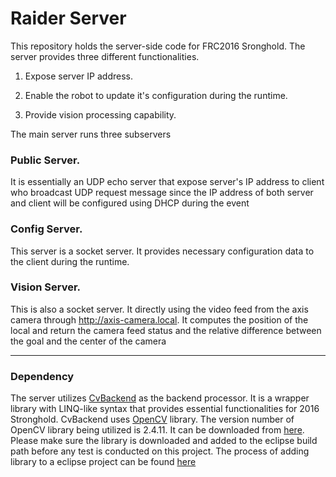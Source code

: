 # Raider Server
This repository holds the server-side code for FRC2016 Sronghold. 
The server provides three different functionalities.

1. Expose server IP address.

2. Enable the robot to update it's configuration during the runtime.

3. Provide vision processing capability.

The main server runs three subservers
### Public Server.
It is essentially an UDP echo server that expose server's IP address to client who broadcast UDP request message since the IP address of both server and client will be configured using DHCP during the event
    
### Config Server. 
This server is a socket server. It provides necessary configuration data to the client during the runtime.
  
### Vision Server. 
This is also a socket server. It directly using the video feed from the axis camera through http://axis-camera.local. It computes the position of the local and return the camera feed status and the relative difference between the goal and the center of the camera

---------------------------------------------------------------------
### Dependency
The server utilizes [CvBackend](https://github.com/acsrobotics/CvBackend) as the backend processor. It is a wrapper library with LINQ-like syntax that provides essential functionalities for 2016 Stronghold. 
CvBackend uses [OpenCV](http://opencv.org/) library. The version number of OpenCV library being utilized is 2.4.11. It can be downloaded from [here](http://opencv.org/downloads.html). Please make sure the library is downloaded and added to the eclipse build path before any test is conducted on this project. The process of adding library to a eclipse project can be found [here](http://stackoverflow.com/questions/957700/how-to-set-the-java-library-path-from-eclipse)
